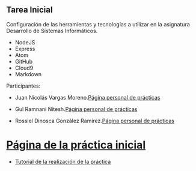## Tarea Inicial

Configuración de las herramientas y tecnologías a utilizar en la asignatura Desarrollo de Sistemas Informáticos.

* NodeJS
* Express
* Atom
* GitHub
* Cloud9
* Markdown

Participantes: 

* Juan Nicolás Vargas Moreno.[Página personal de prácticas](http://alu0100706734.github.io/)

* Gul Ramnani Nitesh.[Página personal de prácticas](http://alu0100814651.github.io/blog/index.html)

* Rossiel Dinosca González Ramírez.[Página personal de prácticas](http://alu0100763478.github.io/)


[Página de la práctica inicial](https://github.com/ULL-ESIT-GRADOII-DSI/tareas-iniciales-rossiel-nitesh-nico)
=======
* [Tutorial de la realización de la práctica](http://ull-esit-gradoii-dsi.github.io/tareas-iniciales-rossiel-nitesh-nico/)
